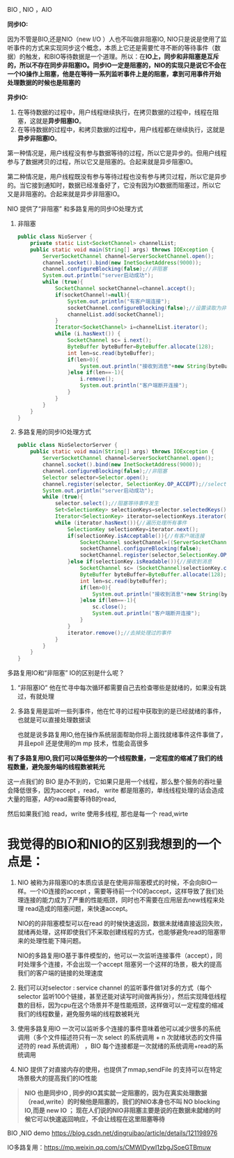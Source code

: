 BIO , NIO ，AIO

**同步IO:**

因为不管是BIO,还是NIO（new I/O ）人也不叫做非阻塞IO, NIO只是说是使用了监听事件的方式来实现同步这个概念，本质上它还是需要忙寻不断的等待事件（数据）的触发，和BIO等待数据是一个道理。所以：在**IO上，同步和非阻塞是互斥的，所以不存在同步非阻塞IO。同步IO一定是阻塞的，NIO的实现只是说它不会在一个IO操作上阻塞，他是在等待一系列监听事件上是的阻塞，拿到可用事件开始处理数据的时候也是阻塞的**

**异步IO:**

1. 在等待数据的过程中，用户线程继续执行，在拷贝数据的过程中，线程在阻塞，这就是**异步阻塞IO**。
2. 在等待数据的过程中，和拷贝数据的过程中，用户线程都在继续执行，这就是**异步非阻塞IO**。

第一种情况是，用户线程没有参与数据等待的过程，所以它是异步的。但用户线程参与了数据拷贝的过程，所以它又是阻塞的。合起来就是异步阻塞IO。

第二种情况是，用户线程既没有参与等待过程也没有参与拷贝过程，所以它是异步的。当它接到通知时，数据已经准备好了，它没有因为IO数据而阻塞过，所以它又是非阻塞的。合起来就是异步非阻塞IO。



NIO 提供了“非阻塞” 和多路复用的同步IO处理方式

1. 非阻塞

   ```java
   public class NioServer {
       private static List<SocketChannel> channelList;
       public static void main(String[] args) throws IOException {
           ServerSocketChannel channel=ServerSocketChannel.open();
           channel.socket().bind(new InetSocketAddress(9000));
           channel.configureBlocking(false);//非阻塞
           System.out.println("server启动成功");
           while (true){
               SocketChannel socketChannel=channel.accept();
               if(socketChannel!=null){
                   System.out.println("有客户端连接");
                   socketChannel.configureBlocking(false);//设置读取为非阻塞
                   channelList.add(socketChannel);
               }
               Iterator<SocketChannel> i=channelList.iterator();
               while (i.hasNext()) {
                   SocketChannel sc= i.next();
                   ByteBuffer byteBuffer=ByteBuffer.allocate(128);
                   int len=sc.read(byteBuffer);
                   if(len>0){
                       System.out.println("接收到消息"+new String(byteBuffer.array()));
                   }else if(len==-1){
                       i.remove();
                       System.out.println("客户端断开连接");
                   }
               }
           }
       }
   }
   ```

2. 多路复用的同步IO处理方式

   ```java
   public class NioSelectorServer {
       public static void main(String[] args) throws IOException {
           ServerSocketChannel channel=ServerSocketChannel.open();
           channel.socket().bind(new InetSocketAddress(9000));
           channel.configureBlocking(false);//非阻塞
           Selector selector=Selector.open();
           channel.register(selector, SelectionKey.OP_ACCEPT);//selector注册连接事件
           System.out.println("server启动成功");
           while (true){
               selector.select();//阻塞等待事件发生
               Set<SelectionKey> selectionKeys=selector.selectedKeys();//获取全部事件
               Iterator<SelectionKey> iterator=selectionKeys.iterator();
               while (iterator.hasNext()){//遍历处理所有事件
                   SelectionKey selectionKey=iterator.next();
                   if(selectionKey.isAcceptable()){//有客户端连接
                       SocketChannel socketChannel=((ServerSocketChannel)selectionKey.channel()).accept(); // 拿到新的客户端段
                       socketChannel.configureBlocking(false);
                       socketChannel.register(selector,SelectionKey.OP_READ);//注册监听该客户端的数据读取事件
                   }else if(selectionKey.isReadable()){//接收到消息
                       SocketChannel sc= (SocketChannel)selectionKey.channel();
                       ByteBuffer byteBuffer=ByteBuffer.allocate(128);
                       int len=sc.read(byteBuffer);
                       if(len>0){
                           System.out.println("接收到消息"+new String(byteBuffer.array()));
                       }else if(len==-1){
                           sc.close();
                           System.out.println("客户端断开连接");
                       }
                   }
                   iterator.remove();//去掉处理过的事件
               }
           }
       }
   }
   ```

多路复用IO和“非阻塞” IO的区别是什么呢？ 

1. “非阻塞IO” 他在忙寻中每次循环都需要自己去检查哪些是就绪的，如果没有跳过，有就处理

2. 多路复用是监听一些列事件，他在忙寻的过程中获取到的是已经就绪的事件，也就是可以直接处理数据读

   也就是说多路复用IO,他在操作系统层面帮助你将上面找就绪事件这件事做了，并且epoll 还是使用的m mp 技术，性能会高很多



**有了多路复用IO,我们可以降低整体的一个线程数量，一定程度的缩减了我们的线程数量，避免服务端的线程数被耗光**

这一点我们的 BIO 是办不到的，它如果只是用一个线程，那么整个服务的吞吐量会降低很多，因为accept ，read， write 都是阻塞的，单线线程处理的话会造成大量的阻塞，A的read需要等待B的read,

然后如果我们给 read，write 使用多线程, 那也是每一个 read,wirte

# 我觉得的BIO和NIO的区别我想到的一个点是：

1. NIO 被称为非阻塞IO的本质应该是在使用非阻塞模式的时候，不会向BIO一样。一个IO连接的accept ，需要等待前一个IO的accept，这样导致了我们处理连接的能力成为了严重的性能瓶颈，同时也不需要在应用层去new线程来处理 read造成的阻塞问题，来快速accept。

   NIO的的非阻塞模型可以在read 的时候快速返回，数据未就绪直接返回失败，就绪再处理，这样即使我们不采取创建线程的方式，也能够避免read的阻塞带来的处理性能下降问题。

   NIO的多路复用IO基于事件模型的，他可以一次监听连接事件（accept），同时处理多个连接，不会出现一个accept 阻塞另一个这样的场景，极大的提高我们的客户端的链接的处理速度

2. 我们可以对selector : service channel 的监听事件做1对多的方式（每个selector 监听100个链接，甚至还能对读写时间做再拆分），然后实现降低线程数的目标，因为cpu在这个场景并不是性能瓶颈，这样做可以一定程度的缩减我们的线程数量，避免服务端的线程数被耗光

3. 使用多路复用IO 一次可以监听多个连接的事件意味着他可以减少很多的系统调用（多个文件描述符只有一次 select 的系统调用 + n 次就绪状态的文件描述符的 read 系统调用） ，BIO 每个连接都是一次就绪的系统调用+read的系统调用

4. NIO 提供了对直接内存的使用，也提供了mmap,sendFile 的支持可以在特定场景极大的提高我们的IO性能

> **NIO 也是同步IO , 同步的IO其实就一定阻塞的，因为在真实处理数据（read,write）的时候他是阻塞的，我们的NIO本身也不叫 NO blocking IO,而是 new IO ；  现在人们说的NIO非阻塞主要是说的在数据未就绪的时候它可以快速返回响应，不会让线程在这里阻塞等待**



BIO ,NIO demo https://blog.csdn.net/dingruibao/article/details/121198976

IO多路复用：https://mp.weixin.qq.com/s/CMWlDywI1zbgJSoeGTBmuw

